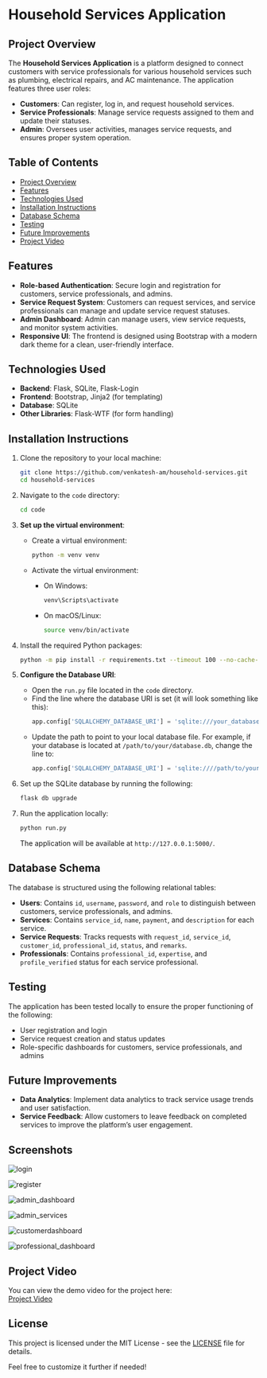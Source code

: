 # Household Services Application

## Project Overview

The **Household Services Application** is a platform designed to connect customers with service professionals for various household services such as plumbing, electrical repairs, and AC maintenance. The application features three user roles:

- **Customers**: Can register, log in, and request household services.
- **Service Professionals**: Manage service requests assigned to them and update their statuses.
- **Admin**: Oversees user activities, manages service requests, and ensures proper system operation.

## Table of Contents

- [Project Overview](#project-overview)
- [Features](#features)
- [Technologies Used](#technologies-used)
- [Installation Instructions](#installation-instructions)
- [Database Schema](#database-schema)
- [Testing](#testing)
- [Future Improvements](#future-improvements)
- [Project Video](#project-video)

## Features

- **Role-based Authentication**: Secure login and registration for customers, service professionals, and admins.
- **Service Request System**: Customers can request services, and service professionals can manage and update service request statuses.
- **Admin Dashboard**: Admin can manage users, view service requests, and monitor system activities.
- **Responsive UI**: The frontend is designed using Bootstrap with a modern dark theme for a clean, user-friendly interface.

## Technologies Used

- **Backend**: Flask, SQLite, Flask-Login
- **Frontend**: Bootstrap, Jinja2 (for templating)
- **Database**: SQLite
- **Other Libraries**: Flask-WTF (for form handling)

## Installation Instructions

1. Clone the repository to your local machine:

   ```bash
   git clone https://github.com/venkatesh-am/household-services.git
   cd household-services
   ```

2. Navigate to the `code` directory:

   ```bash
   cd code
   ```

3. **Set up the virtual environment**:
   - Create a virtual environment:

     ```bash
     python -m venv venv
     ```

   - Activate the virtual environment:
     - On Windows:
       ```bash
       venv\Scripts\activate
       ```
     - On macOS/Linux:
       ```bash
       source venv/bin/activate
       ```

4. Install the required Python packages:

   ```bash
   python -m pip install -r requirements.txt --timeout 100 --no-cache-dir
   ```

5. **Configure the Database URI**:
   - Open the `run.py` file located in the `code` directory.
   - Find the line where the database URI is set (it will look something like this):
     ```python
     app.config['SQLALCHEMY_DATABASE_URI'] = 'sqlite:///your_database.db'
     ```
   - Update the path to point to your local database file. For example, if your database is located at `/path/to/your/database.db`, change the line to:
     ```python
     app.config['SQLALCHEMY_DATABASE_URI'] = 'sqlite:////path/to/your/database.db'
     ```

6. Set up the SQLite database by running the following:

   ```bash
   flask db upgrade
   ```

7. Run the application locally:

   ```bash
   python run.py
   ```

   The application will be available at `http://127.0.0.1:5000/`.

## Database Schema

The database is structured using the following relational tables:

- **Users**: Contains `id`, `username`, `password`, and `role` to distinguish between customers, service professionals, and admins.
- **Services**: Contains `service_id`, `name`, `payment`, and `description` for each service.
- **Service Requests**: Tracks requests with `request_id`, `service_id`, `customer_id`, `professional_id`, `status`, and `remarks`.
- **Professionals**: Contains `professional_id`, `expertise`, and `profile_verified` status for each service professional.

## Testing

The application has been tested locally to ensure the proper functioning of the following:

- User registration and login
- Service request creation and status updates
- Role-specific dashboards for customers, service professionals, and admins

## Future Improvements

- **Data Analytics**: Implement data analytics to track service usage trends and user satisfaction.
- **Service Feedback**: Allow customers to leave feedback on completed services to improve the platform’s user engagement.
## Screenshots

 ![login](Screenshots/login.png)

  
 ![register](Screenshots/register.png)
  
  
 ![admin_dashboard](Screenshots/admin_dashboard.png)

  
 ![admin_services](Screenshots/admin_services.png)

  
 ![customerdashboard](Screenshots/customerdashboard.png)

  
 ![professional_dashboard](Screenshots/professional_dashboard.png)


## Project Video

You can view the demo video for the project here:  
[Project Video](https://drive.google.com/file/d/18Q6SNa8OYoORR17uXiMwDLwbtU3OMwE1/view?usp=sharing)

## License

This project is licensed under the MIT License - see the [LICENSE](LICENSE) file for details.

Feel free to customize it further if needed!
